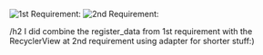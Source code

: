 ![1st Requirement: ](/stack1.png)
![2nd Requirement: ](/stack2.png)

/h2 I did combine the register_data from 1st requirement with the RecyclerView at 2nd requirement using adapter for shorter stuff:)